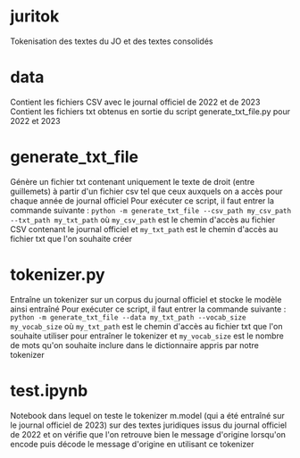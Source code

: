 # juritok
Tokenisation des textes du JO et des textes consolidés

# data
Contient les fichiers CSV avec le journal officiel de 2022 et de 2023
Contient les fichiers txt obtenus en sortie du script generate_txt_file.py pour 2022 et 2023

# generate_txt_file
Génère un fichier txt contenant uniquement le texte de droit (entre guillemets) à partir d'un fichier csv tel que ceux auxquels on a accès pour chaque année de journal officiel
Pour exécuter ce script, il faut entrer la commande suivante :
`python -m generate_txt_file --csv_path my_csv_path --txt_path my_txt_path`
où `my_csv_path` est le chemin d'accès au fichier CSV contenant le journal officiel et `my_txt_path` est le chemin d'accès au fichier txt que l'on souhaite créer

# tokenizer.py
Entraîne un tokenizer sur un corpus du journal officiel et stocke le modèle ainsi entraîné
Pour exécuter ce script, il faut entrer la commande suivante :
`python -m generate_txt_file --data my_txt_path --vocab_size my_vocab_size`
où `my_txt_path` est le chemin d'accès au fichier txt que l'on souhaite utiliser pour entraîner le tokenizer et `my_vocab_size` est le nombre de mots qu'on souhaite inclure dans le dictionnaire appris par notre tokenizer

# test.ipynb
Notebook dans lequel on teste le tokenizer m.model (qui a été entraîné sur le journal officiel de 2023) sur des textes juridiques issus du journal officiel de 2022 et on vérifie que l'on retrouve bien le message d'origine lorsqu'on encode puis décode le message d'origine en utilisant ce tokenizer
